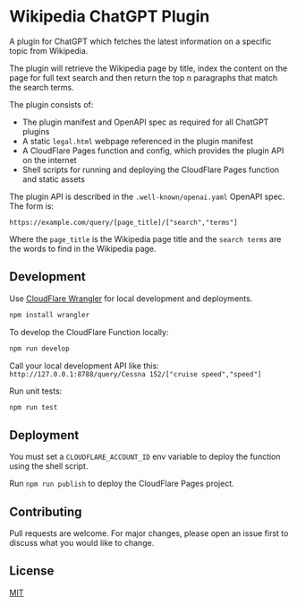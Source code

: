 # Wikipedia ChatGPT Plugin

A plugin for ChatGPT which fetches the latest information on a specific topic from Wikipedia. 

The plugin will retrieve the Wikipedia page by title, index the content on the page for full text search and then return the top n paragraphs that match the search terms.

The plugin consists of:
* The plugin manifest and OpenAPI spec as required for all ChatGPT plugins
* A static `legal.html` webpage referenced in the plugin manifest  
* A CloudFlare Pages function and config, which provides the plugin API on the internet
* Shell scripts for running and deploying the CloudFlare Pages function and static assets

The plugin API is described in the `.well-known/openai.yaml` OpenAPI spec. The form is:
```
https://example.com/query/[page_title]/["search","terms"]
```
Where the `page_title` is the Wikipedia page title and the `search terms` are the words to find in the Wikipedia page.


## Development

Use [CloudFlare Wrangler](https://developers.cloudflare.com/workers/wrangler/install-and-update/) for local development and deployments.

```bash
npm install wrangler
```

To develop the CloudFlare Function locally:
```bash
npm run develop
``` 

Call your local development API like this:
`http://127.0.0.1:8788/query/Cessna 152/["cruise speed","speed"]`


Run unit tests:
```bash
npm run test
```


## Deployment

You must set a `CLOUDFLARE_ACCOUNT_ID` env variable to deploy the function using the shell script.

Run `npm run publish` to deploy the CloudFlare Pages project.

## Contributing

Pull requests are welcome. For major changes, please open an issue first
to discuss what you would like to change.

## License

[MIT](https://choosealicense.com/licenses/mit/)

